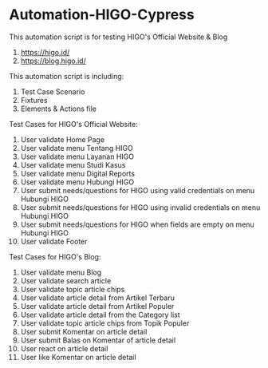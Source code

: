 # Automation-HIGO-Cypress

This automation script is for testing HIGO's Official Website & Blog
1. https://higo.id/
2. https://blog.higo.id/

This automation script is including:
1. Test Case Scenario
2. Fixtures
3. Elements & Actions file

Test Cases for HIGO's Official Website:
1. User validate Home Page
2. User validate menu Tentang HIGO
3. User validate menu Layanan HIGO
4. User validate menu Studi Kasus
5. User validate menu Digital Reports
6. User validate menu Hubungi HIGO
7. User submit needs/questions for HIGO using valid credentials on menu Hubungi HIGO
8. User submit needs/questions for HIGO using invalid credentials on menu Hubungi HIGO
9. User submit needs/questions for HIGO when fields are empty on menu Hubungi HIGO
10. User validate Footer

Test Cases for HIGO's Blog:
1. User validate menu Blog
2. User validate search article
3. User validate topic article chips
4. User validate article detail from Artikel Terbaru
5. User validate article detail from Artikel Populer
6. User validate article detail from the Category list
7. User validate topic article chips from Topik Populer
8. User submit Komentar on article detail
9. User submit Balas on Komentar of article detail
10. User react on article detail
11. User like Komentar on article detail
